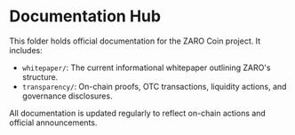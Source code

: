 # Documentation Hub

This folder holds official documentation for the ZARO Coin project. It includes:

- `whitepaper/`: The current informational whitepaper outlining ZARO's structure.
- `transparency/`: On-chain proofs, OTC transactions, liquidity actions, and governance disclosures.

All documentation is updated regularly to reflect on-chain actions and official announcements.
